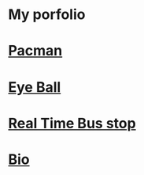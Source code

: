 # My porfolio
<h1><a href="https://dqiu0.github.io/pacman">Pacman</a></h1>
<h1><a href="https://dqiu0.github.io/eyeball">Eye Ball</a></h1>
<h1><a href="https://dqiu0.github.io/busstop">Real Time Bus stop</a></h1>
<h1><a href="https://dqiu0.github.io/busstop">Bio</a></h1>
